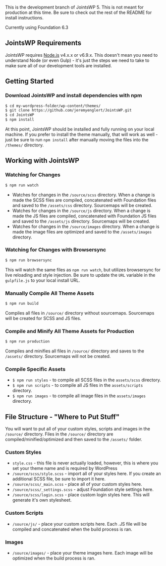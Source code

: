 This is the development branch of JointsWP 5. This is not meant for production at this time. Be sure to check out the rest of the README for install instructions.

Currently using Foundation 6.3

## JointsWP Requirements
JointsWP requires [Node.js](https://nodejs.org) v4.x.x or v6.9.x. This doesn't mean you need to understand Node (or even Gulp) - it's just the steps we need to take to make sure all of our development tools are installed. 

## Getting Started 
### Download JointsWP and install dependencies with npm 
```bash
$ cd my-wordpress-folder/wp-content/themes/
$ git clone https://github.com/jeremyenglert/JointsWP.git
$ cd JointsWP
$ npm install
```
At this point, JointsWP should be installed and fully running on your local machine. If you prefer to install the theme manually, that will work as well - just be sure to run `npm install` after manually moving the files into the `/themes/` directory.

## Working with JointsWP
### Watching for Changes
```bash
$ npm run watch
```
* Watches for changes in the `/source/scss` directory. When a change is made the SCSS files are compiled, concatenated with Foundation files and saved to the `/assets/css` directory. Sourcemaps will be created.
* Watches for changes in the `/source/js` directory. When a change is made the JS files are compiled, concatenated with Foundation JS files and saved to the `/assets/js` directory. Sourcemaps will be created.
* Watches for changes in the `/source/images` directory. When a change is made the image files are optimized and saved to the `/assets/images` directory.

### Watching for Changes with Browsersync
```bash
$ npm run browsersync
```
This will watch the same files as `npm run watch`, but utilizes browsersync for live reloading and style injection. Be sure to update the `URL` variable in the `gulpfile.js` to your local install URL. 

### Manually Compile All Theme Assets
```bash
$ npm run build
```
Compiles all files in `/source/` directory without sourcemaps. Sourcemaps will be created for SCSS and JS files. 

### Compile and Minify All Theme Assets for Production
```bash
$ npm run production
```
Compiles and minifies all files in `/source/` directory and saves to the `/assets/` directory. Sourcemaps will not be created. 

### Compile Specific Assets
* `$ npm run styles` - to compile all SCSS files in the `assets/scss` directory.
* `$ npm run scripts` - to compile all JS files in the `assets/scripts` directory.
* `$ npm run images` - to compile all image files in the `assets/images` directory.

## File Structure - "Where to Put Stuff"
You will want to put all of your custom styles, scripts and images in the `/source/` directory. Files in the `/source/` directory are compiled/minified/optimized and then saved to the `/assets/` folder. 

### Custom Styles
* `style.css` - this file is never actually loaded, however, this is where you set your theme name and is required by WordPress
* `/source/scss/style.scss` - import all of your styles here. If you create an additional SCSS file, be sure to import it here.
* `/source/scss/_main.scss` - place all of your custom styles here.
* `/source/scss/_settings.scss` - adjust Foundation style settings here.
* `/source/scss/login.scss` - place custom login styles here. This will generate it's own stylesheet.
### Custom Scripts
* `/source/js/` - place your custom scripts here. Each .JS file will be compiled and concatenated when the build process is ran.

### Images
* `/source/images/` - place your theme images here. Each image will be optimized when the build process is ran.
